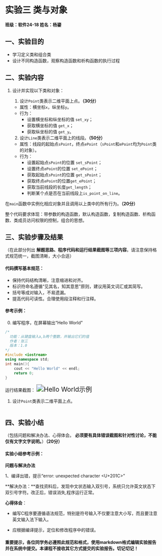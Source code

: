 # 实验三 类与对象

__班级：软件24-18  姓名：杨鎏__

## 一、实验目的

* 学习定义类和组合类
* 设计不同构造函数，观察构造函数和析构函数的执行过程

## 二、实验内容

1. 设计并实现以下类和对象：

    1. 设计`Point`类表示二维平面上点。__（30分）__

    * 属性：横坐标`x`，纵坐标`y`。
    * 行为：
      * 设置横坐标和纵坐标的值 `set_xy`；
      * 获取横坐标的值 `get_x`；
      * 获取纵坐标的值 `get_y`。

    2. 设计`Line`类表示二维平面上的线段。__（50分）__

    * 属性：线段的起始点`sPoint`，终点`ePoint`（`sPoint`和`ePoint`均为`Point`类的对象）。
    * 行为：
      * 设置起始点`sPoint`的位置 `set_sPoint`；
      * 设置终点`ePoint`的位置 `set_ePoint`；
      * 获取起始点`sPoint`的位置 `get_sPoint`；
      * 获取终点`ePoint`的位置`get_ePoint`；
      * 获取当前线段的长度`get_length`；
      * 判断某个点是否在当前线段上`is_point_on_line`。

在`main`函数中实例化相应对象并且调用以上类中的所有行为。__（20分）__

整个代码要求体现：带参数的构造函数，默认构造函数，复制构造函数、析构函数、类成员访问权限的控制，组合的思想。

## 三、实验步骤及结果

（在此部分列出 __解题思路、程序代码和运行结果截图等三项内容__。请注意保持格式规范统一，截图清晰，大小合适）

#### 代码撰写基本规范：

* 保持代码结构清晰，注意缩进和对齐。
* 标识符命名遵循“见其名，知其意思”原则，建议用英文词汇或其简写。
* 括号等成对输入，不易遗漏。
* 提高代码可读性。合理使用段注释和行注释。

#### 参考示例：

0. 编写程序，在屏幕输出“Hello World"

```cpp
/*
  功能：从键盘输入a,b两个整数，并输出它们的值
  作者：张三
  版本：1.0
*/
#include <iostream>
using namespace std;
int main(){
    cout << "Hello World" << endl;
    return 0;
}
```

运行结果截图：
<img src="https://gitee.com/yannyyy/object-oriented-programming/raw/master/imgs/helloworld.png" alt="Hello World示例" style="zoom:150%;" />

1. 设计`Point`类表示二维平面上点。

```cpp

```


## 四、实验小结

（包括问题和解决办法、心得体会。 __必须要有具体错误截图和针对性讨论，不能仅有文字文字说明。__）__（20分）__

#### 实验小结参考示例：

**问题与解决办法**

1、编译出错，提示“error: unexpected character <U+201C>”

**解决办法：**查找资料后，发现中文状态输入双引号，系统只允许英文状态下双引号字符。改正后，错误消失,程序运行正常。

**心得体会**：

- 编写C程序要遵循语法规范，特别是符号输入不仅要注意大小写，而且要注意英文输入法下输入。

- 应根据编译提示，定位和修改程序中的错误。

  

#### 重要提示，各位同学务必遵照此规范和格式，使用markdown格式编辑实验报告并在系统中提交。本课程不接收其它方式提交的实验报告。切记切记！